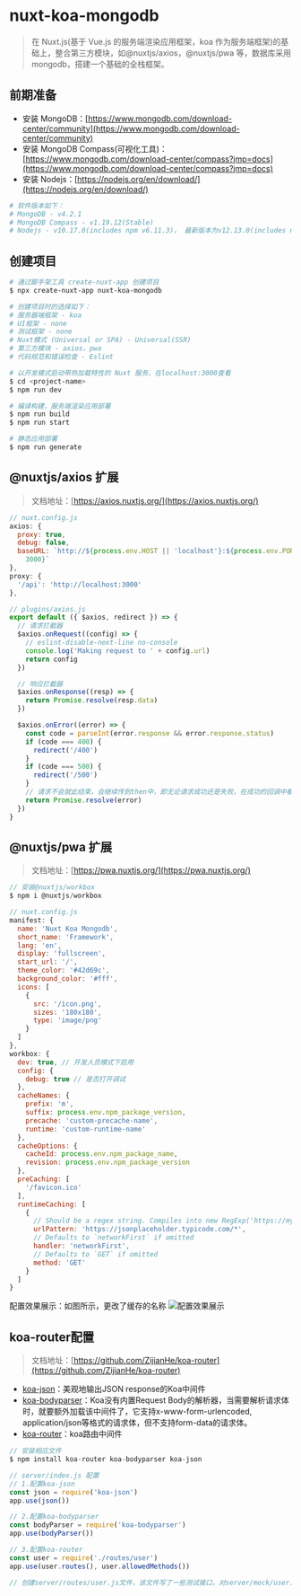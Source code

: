 # nuxt-koa-mongodb

> 在 Nuxt.js(基于 Vue.js 的服务端渲染应用框架，koa 作为服务端框架)的基础上，整合第三方模块，如@nuxtjs/axios，@nuxtjs/pwa 等，数据库采用 mongodb，搭建一个基础的全栈框架。

## 前期准备

- 安装 MongoDB：[https://www.mongodb.com/download-center/community](https://www.mongodb.com/download-center/community)
- 安装 MongoDB Compass(可视化工具)：[https://www.mongodb.com/download-center/compass?jmp=docs](https://www.mongodb.com/download-center/compass?jmp=docs)
- 安装 Nodejs：[https://nodejs.org/en/download/](https://nodejs.org/en/download/)

```bash
# 软件版本如下：
# MongoDB - v4.2.1
# MongoDB Compass - v1.19.12(Stable)
# Nodejs - v10.17.0(includes npm v6.11.3)， 最新版本为v12.13.0(includes npm v6.12.0)
```

## 创建项目

```bash
# 通过脚手架工具 create-nuxt-app 创建项目
$ npx create-nuxt-app nuxt-koa-mongodb

# 创建项目时的选择如下：
# 服务器端框架 - koa
# UI框架 - none
# 测试框架 - none
# Nuxt模式 (Universal or SPA) - Universal(SSR)
# 第三方模块 - axios，pwa
# 代码规范和错误检查 - Eslint

# 以开发模式启动带热加载特性的 Nuxt 服务，在localhost:3000查看
$ cd <project-name>
$ npm run dev

# 编译构建，服务端渲染应用部署
$ npm run build
$ npm run start

# 静态应用部署
$ npm run generate
```

## @nuxtjs/axios 扩展

> 文档地址：[https://axios.nuxtjs.org/](https://axios.nuxtjs.org/)

```js
// nuxt.config.js
axios: {
  proxy: true,
  debug: false,
  baseURL: `http://${process.env.HOST || 'localhost'}:${process.env.PORT ||
    3000}`
},
proxy: {
  '/api': 'http://localhost:3000'
},

// plugins/axios.js
export default ({ $axios, redirect }) => {
  // 请求拦截器
  $axios.onRequest((config) => {
    // eslint-disable-next-line no-console
    console.log('Making request to ' + config.url)
    return config
  })

  // 响应拦截器
  $axios.onResponse((resp) => {
    return Promise.resolve(resp.data)
  })

  $axios.onError((error) => {
    const code = parseInt(error.response && error.response.status)
    if (code === 400) {
      redirect('/400')
    }
    if (code === 500) {
      redirect('/500')
    }
    // 请求不会就此结束，会继续传到then中，即无论请求成功还是失败，在成功的回调中都能收到通知
    return Promise.resolve(error)
  })
}
```

## @nuxtjs/pwa 扩展

> 文档地址：[https://pwa.nuxtjs.org/](https://pwa.nuxtjs.org/)

```js
// 安装@nuxtjs/workbox
$ npm i @nuxtjs/workbox

// nuxt.config.js
manifest: {
  name: 'Nuxt Koa Mongodb',
  short_name: 'Framework',
  lang: 'en',
  display: 'fullscreen',
  start_url: '/',
  theme_color: '#42d69c',
  background_color: '#fff',
  icons: [
    {
      src: '/icon.png',
      sizes: '180x180',
      type: 'image/png'
    }
  ]
},
workbox: {
  dev: true, // 开发人员模式下启用
  config: {
    debug: true // 是否打开调试
  },
  cacheNames: {
    prefix: 'm',
    suffix: process.env.npm_package_version,
    precache: 'custom-precache-name',
    runtime: 'custom-runtime-name'
  },
  cacheOptions: {
    cacheId: process.env.npm_package_name,
    revision: process.env.npm_package_version
  },
  preCaching: [
    '/favicon.ico'
  ],
  runtimeCaching: [
    {
      // Should be a regex string. Compiles into new RegExp('https://my-cdn.com/.*')
      urlPattern: 'https://jsonplaceholder.typicode.com/*',
      // Defaults to `networkFirst` if omitted
      handler: 'networkFirst',
      // Defaults to `GET` if omitted
      method: 'GET'
    }
  ]
}
```

配置效果展示：如图所示，更改了缓存的名称
![配置效果展示](https://github.com/zptime/resources/blob/master/images/nuxt-pwa-cache.png)

## koa-router配置

> 文档地址：[https://github.com/ZijianHe/koa-router](https://github.com/ZijianHe/koa-router)

- [koa-json](https://github.com/koajs/json)：美观地输出JSON response的Koa中间件
- [koa-bodyparser](https://github.com/koajs/bodyparser)：Koa没有内置Request Body的解析器，当需要解析请求体时，就要额外加载该中间件了，它支持x-www-form-urlencoded, application/json等格式的请求体，但不支持form-data的请求体。
- [koa-router]((https://github.com/ZijianHe/koa-router))：koa路由中间件

```js
// 安装相应文件
$ npm install koa-router koa-bodyparser koa-json

// server/index.js 配置
// 1.配置koa-json
const json = require('koa-json')
app.use(json())

// 2.配置koa-bodyparser
const bodyParser = require('koa-bodyparser')
app.use(bodyParser())

// 3.配置koa-router
const user = require('./routes/user')
app.use(user.routes(), user.allowedMethods())

// 创建server/routes/user.js文件，该文件写了一些测试接口，对server/mock/user.json中的测试数据进行增删查改等操作。

```

